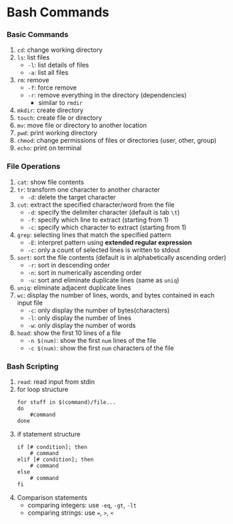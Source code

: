 # Bash Commands

### Basic Commands
1. `cd`: change working directory
2. `ls`: list files
    - `-l`: list details of files
    - `-a`: list all files
3. `rm`: remove
    - `-f`: force remove
    - `-r`: remove everything in the directory (dependencies)
        - similar to `rmdir`
4. `mkdir`: create directory
5. `touch`: create file or directory
6. `mv`: move file or directory to another location
7. `pwd`: print working directory
8. `chmod`: change permissions of files or directories (user, other, group)
9. `echo`: print on terminal

### File Operations
1. `cat`: show file contents
2. `tr`: transform one character to another character
    - `-d`: delete the target character
3. `cut`: extract the specified character/word from the file
    - `-d`: specify the delimiter character (default is tab `\t`)
    - `-f`: specify which line to extract (starting from 1)
    - `-c`: specify which character to extract (starting from 1)
4. `grep`: selecting lines that match the specified pattern
    - `-E`: interpret pattern using **extended regular expression**
    - `-c`: only a count of selected lines is written to stdout
5. `sort`: sort the file contents (default is in alphabetically ascending order)
    - `-r`: sort in descending order
    - `-n`: sort in numerically ascending order
    - `-u`: sort and eliminate duplicate lines (same as `uniq`)
6. `uniq`: eliminate adjacent duplicate lines
7. `wc`: display the number of lines, words, and bytes contained in each input file
    - `-c`: only display the number of bytes(characters)
    - `-l`: only display the number of lines
    - `-w`: only display the number of words
7. `head`: show the first 10 lines of a file
    - `-n $(num)`: show the first `num` lines of the file
    - `-c $(num)`: show the first `num` characters of the file

### Bash Scripting
1. `read`: read input from stdin
2. for loop structure
    ```
    for stuff in $(command)/file...
    do
        #command
    done
    ```
3. if statement structure
    ```
    if [# condition]; then
        # command
    elif [# condition]; then
        # command
    else
        # command
    fi
    ```
4. Comparison statements
    - comparing integers: use `-eq`, `-gt`, `-lt`
    - comparing strings: use `=`, `>`, `<`



